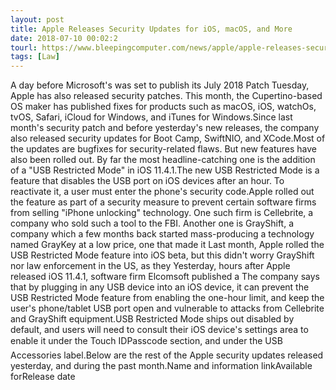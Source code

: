 ```yaml
---
layout: post
title: Apple Releases Security Updates for iOS, macOS, and More
date: 2018-07-10 00:02:2
tourl: https://www.bleepingcomputer.com/news/apple/apple-releases-security-updates-for-ios-macos-and-more/
tags: [Law]
---
```

A day before Microsoft's was set to publish its July 2018 Patch Tuesday, Apple has also released security patches. This month, the Cupertino-based OS maker has published fixes for products such as macOS, iOS, watchOs, tvOS, Safari, iCloud for Windows, and iTunes for Windows.Since last month's security patch and before yesterday's new releases, the company also released security updates for Boot Camp, SwiftNIO, and XCode.Most of the updates are bugfixes for security-related flaws. But new features have also been rolled out. By far the most headline-catching one is the addition of a "USB Restricted Mode" in iOS 11.4.1.The new USB Restricted Mode is a feature that disables the USB port on iOS devices after an hour. To reactivate it, a user must enter the phone's security code.Apple rolled out the feature as part of a security measure to prevent certain software firms from selling "iPhone unlocking" technology. One such firm is Cellebrite, a company who sold such a tool to the FBI. Another one is GrayShift, a company which a few months back started mass-producing a technology named GrayKey at a low price, one that made it Last month, Apple rolled the USB Restricted Mode feature into iOS beta, but this didn't worry GrayShift nor law enforcement in the US, as they Yesterday, hours after Apple released iOS 11.4.1, software firm Elcomsoft published a The company says that by plugging in any USB device into an iOS device, it can prevent the USB Restricted Mode feature from enabling the one-hour limit, and keep the user's phone/tablet USB port open and vulnerable to attacks from Cellebrite and GrayShift equipment.USB Restricted Mode ships out disabled by default, and users will need to consult their iOS device's settings area to enable it under the Touch IDPasscode section, and under the USB Accessories label.Below are the rest of the Apple security updates released yesterday, and during the past month.Name and information linkAvailable forRelease date